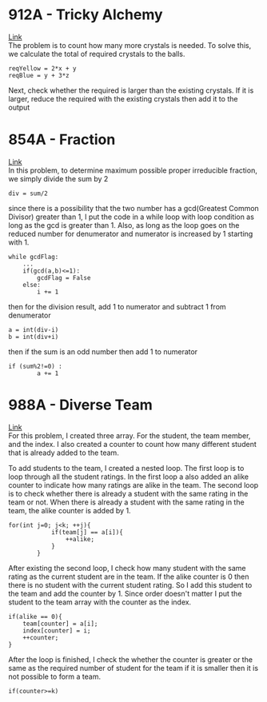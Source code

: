 # 912A - Tricky Alchemy
[Link](http://codeforces.com/contest/912/submission/42449770)  
The problem is to count how many more crystals is needed.
To solve this, we calculate the total of required crystals to the balls.

```
reqYellow = 2*x + y
reqBlue = y + 3*z
```
Next, check whether the required is larger than the existing crystals.
If it is larger, reduce the required with the existing crystals then add it to the output


# 854A - Fraction
[Link](http://codeforces.com/contest/854/submission/42413236)  
In this problem, to determine maximum possible proper irreducible fraction,
we simply divide the sum by 2
```
div = sum/2
```
since there is a possibility that the two number has a gcd(Greatest Common Divisor) greater than 1,
I put the code in a while loop with loop condition as long as the gcd is greater than 1.
Also, as long as the loop goes on the reduced number for denumerator and numerator is increased by 1 starting with 1.
```
while gcdFlag:
	...
	if(gcd(a,b)<=1):
        gcdFlag = False
    else:
        i += 1
```	
then for the division result, add 1 to numerator and subtract 1 from denumerator
```
a = int(div-i)
b = int(div+i)
```
then if the sum is an odd number then add 1 to numerator
```
if (sum%2!=0) :
        a += 1
```

# 988A - Diverse Team
[Link](http://codeforces.com/contest/988/submission/42449381)  
For this problem, I created three array.
For the student, the team member, and the index.
I also created a counter to count how many different student that is already added to the team.

To add students to the team, I created a nested loop.
The first loop is to loop through all the student ratings.
In the first loop a also added an alike counter to indicate how many ratings are alike in the team.
The second loop is to check whether there is already a student with the same rating in the team or not.
When there is already a student with the same rating in the team, the alike counter is added by 1.
```
for(int j=0; j<k; ++j){
            if(team[j] == a[i]){
                ++alike;
            }
        }
```
After existing the second loop, I check how many student with the same rating as the current student are in the team.
If the alike counter is 0 then there is no student with the current student rating.
So I add this student to the team and add the counter by 1.
Since order doesn't matter I put the student to the team array with the counter as the index.
```
if(alike == 0){
	team[counter] = a[i];
	index[counter] = i;
	++counter;
}
```
After the loop is finished, I check the whether the counter is greater or the same as the required number of student for the team
if it is smaller then it is not possible to form a team.
```
if(counter>=k)
```
